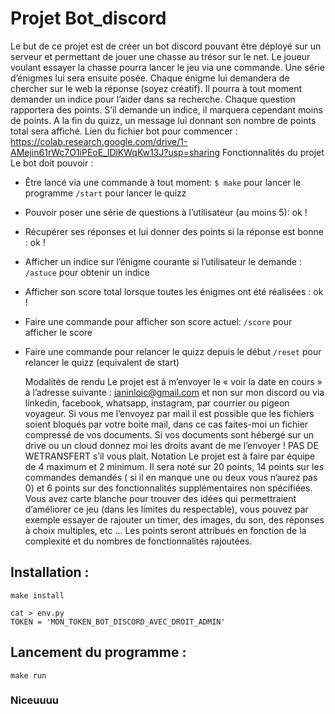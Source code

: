# Projet Bot_discord

Le but de ce projet est de créer un bot discord pouvant être déployé sur un serveur et permettant de jouer une chasse au trésor sur le net. Le joueur voulant essayer la chasse pourra lancer le jeu via une commande. Une série d’énigmes lui sera ensuite posée. Chaque énigme lui demandera de chercher sur le web la réponse (soyez créatif). Il pourra à tout moment demander un indice pour l’aider dans sa recherche. Chaque question rapportera des points. S’il demande un indice, il marquera cependant moins de points. A la fin du quizz, un message lui donnant son nombre de points total sera affiché.
Lien du fichier bot pour commencer : https://colab.research.google.com/drive/1-AMejin61rWc7O1iPEoE_lDlKWqKw13J?usp=sharing
Fonctionnalités du projet
Le bot doit pouvoir :

- Être lancé via une commande à tout moment:
  `$ make` pour lancer le programme
  `/start` pour lancer le quizz

- Pouvoir poser une série de questions à l’utilisateur (au moins 5): ok !

- Récupérer ses réponses et lui donner des points si la réponse est bonne : ok !

- Afficher un indice sur l’énigme courante si l’utilisateur le demande :
  `/astuce` pour obtenir un indice

- Afficher son score total lorsque toutes les énigmes ont été réalisées : ok !

- Faire une commande pour afficher son score actuel:
  `/score` pour afficher le score

- Faire une commande pour relancer le quizz depuis le début
  `/reset` pour relancer le quizz (equivalent de start)

  Modalités de rendu
  Le projet est à m’envoyer le « voir la date en cours » à l’adresse suivante :
  janinloic@gmail.com
  et non sur mon discord ou via linkedin, facebook, whatsapp, instagram, par courrier ou pigeon voyageur. Si vous me l’envoyez par mail il est possible que les fichiers soient bloqués par votre boite mail, dans ce cas faites-moi un fichier compressé de vos documents.
  Si vos documents sont hébergé sur un drive ou un cloud donnez moi les droits avant de me l’envoyer !
  PAS DE WETRANSFERT s’il vous plait.
  Notation
  Le projet est à faire par équipe de 4 maximum et 2 minimum. Il sera noté sur 20 points, 14 points sur les commandes demandés ( si il en manque une ou deux vous n’aurez pas 0) et 6 points sur des fonctionnalités supplémentaires non spécifiées. Vous avez carte blanche pour trouver des idées qui permettraient d’améliorer ce jeu (dans les limites du respectable), vous pouvez par exemple essayer de rajouter un timer, des images, du son, des réponses à choix multiples, etc … Les points seront attribués en fonction de la complexité et du nombres de fonctionnalités rajoutées.

## Installation :

`make install`

```
cat > env.py
TOKEN = 'MON_TOKEN_BOT_DISCORD_AVEC_DROIT_ADMIN'
```

## Lancement du programme :

`make run`


### Niceuuuu
